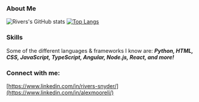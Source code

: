 ### About Me
![Rivers's GitHub stats](https://github-readme-stats.vercel.app/api?username=Rivers450&show_icons=true&theme=cobalt)
[![Top Langs](https://github-readme-stats.vercel.app/api/top-langs/?username=Rivers450&theme=cobalt&langs_count=8)](https://github.com/anuraghazra/github-readme-stats)


### Skills
Some of the different languages & frameworks I know are: ***Python, HTML, CSS, JavaScript, TypeScript, Angular, Node.js, React, and more!*** 

### Connect with me:
[https://www.linkedin.com/in/rivers-snyder/](https://www.linkedin.com/in/alexmooreli/)
